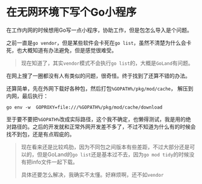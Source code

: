 # 在无网环境下写个Go小程序

在工作内网的时候想用Go写一点小程序，协助工作，但是包怎么导入是个问题。

之前一直是`go vendor`，但是某些软件会卡死在`go list`，虽然不清楚为什么会卡死，也大概知道有办法避免，但是感觉很难受。

> 现在知道了，其实`vendor`模式不会执行`go list`的，大概是`GoLand`有问题。

在网上搜了一圈都没有人有类似的问题，很奇怪。终于找到了还算不错的办法。

还算简单，先在外网下载好各种包，然后打包`%GOPATH%/pkg/mod/cache`， 解压到内网，最后执行：

```shell
go env -w  GOPROXY=file:///%GOPATH%/pkg/mod/cache/download
```

至于要不要把`%GOPATH%`改成实际路径，这个我不确定，也懒得测试，我是用的绝对路径的。之后的开发就和正常外网开发差不多了，不过不知道为什么有的时候会找不到包，还是有点瑕疵的。

> 现在看来还是比较鸡肋，因为不同包之间版本有些差距，不过大部分还是可以的，但是GoLand的`go list`还是基本过不去，因为`go mod tidy`的时候没有把info文件一起下载。
>
> 具体还要怎么解决，我确实不太懂。好麻烦啊，还不如`vendor`
